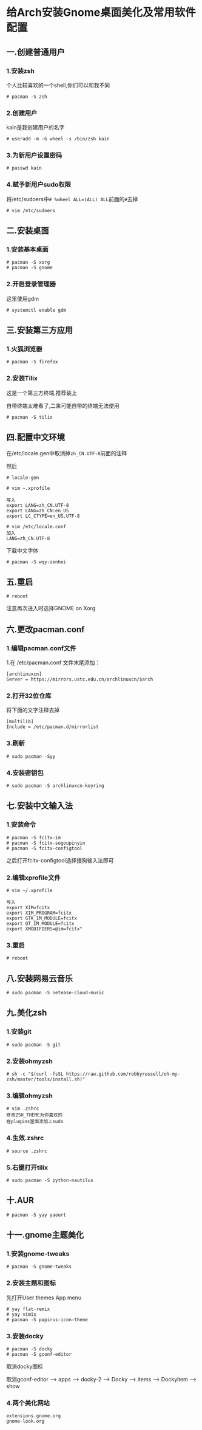 # 给Arch安装Gnome桌面美化及常用软件配置

## 一.创建普通用户

### 1.安装zsh

个人比较喜欢的一个shell,你们可以和我不同

```
# pacman -S zsh
```

### 2.创建用户

kain是我创建用户的名字

```
# useradd -m -G wheel -s /bin/zsh kain
```

### 3.为新用户设置密码

```
# passwd kain
```

### 4.赋予新用户sudo权限

将/etc/sudoers中`# %wheel ALL=(ALL) ALL`前面的`#`去掉

```
# vim /etc/sudoers
```



## 二.安装桌面

### 1.安装基本桌面

```
# pacman -S xorg
# pacman -S gnome
```

### 2.开启登录管理器

这里使用gdm

```
# systemctl enable gdm
```



## 三.安装第三方应用

### 1.火狐浏览器

```
# pacman -S firefox
```

### 2.安装Tilix

这是一个第三方终端,推荐装上

自带终端太难看了,二来可能自带的终端无法使用

```
# pacman -S tilix
```



## 四.配置中文环境

在/etc/locale.gen中取消掉`zh_CN.UTF-8`前面的注释

然后

```
# locale-gen
```



``` 
# vim ~.xprofile

写入
export LANG=zh_CN.UTF-8
export LANG=zh_CN:en_US
export LC_CTYPE=en_US.UTF-8
```

```
# vim /etc/locale.conf
加入
LANG=zh_CN.UTF-8
```



下载中文字体

```
# pacman -S wqy-zenhei
```



## 五.重启

```
# reboot
```

注意再次进入时选择GNOME on Xorg



## 六.更改pacman.conf

### 1.编辑pacman.conf文件

1.在 /etc/pacman.conf 文件末尾添加：

```
[archlinuxcn]
Server = https://mirrors.ustc.edu.cn/archlinuxcn/$arch
```

### 2.打开32位仓库

将下面的文字注释去掉

```
[multilib]
Include = /etc/pacman.d/mirrorlist
```

### 3.刷新

```
# sudo pacman -Syy
```

### 4.安装密钥包

```
# sudo pacman -S archlinuxcn-keyring
```



## 七.安装中文输入法

### 1.安装命令

```
# pacman -S fcitx-im
# pacman -S fcitx-sogoupinyin
# pacman -S fcitx-configtool
```

之后打开fcitx-configtool选择搜狗输入法即可

### 2.编辑xprofile文件

```
# vim ~/.xprofile

写入
export XIM=fcitx
export XIM_PROGRAM=fcitx
export GTK_IM_MODULE=fcitx
export QT_IM_MODULE=fcitx
export XMODIFIERS=@im=fcitx"
```

### 3.重启

```
# reboot
```



## 八.安装网易云音乐

```
# sudo pacman -S netease-cloud-music
```





## 九.美化zsh

### 1.安装git

```
# sudo pacman -S git
```

### 2.安装ohmyzsh

```
# sh -c "$(curl -fsSL https://raw.github.com/robbyrussell/oh-my-zsh/master/tools/install.sh)"
```

### 3.编辑ohmyzsh

```
# vim .zshrc
修改ZSH_THEME为你喜欢的
在plugins里面添加上sudo
```

### 4.生效.zshrc

```
# source .zshrc
```

### 5.右键打开tilix

```
# sudo pacman -S python-nautilus
```



## 十.AUR

```
# pacman -S yay yaourt
```



## 十一.gnome主题美化

### 1.安装gnome-tweaks

```
# pacman -S gnome-tweaks
```

### 2.安装主题和图标

先打开User themes App menu

```
# yay flat-remix
# yay vimix
# pacman -S papirus-icon-theme
```

### 3.安装docky

```
# pacman -S docky
# pacman -S gconf-editor
```

取消docky图标

取消gconf-editor --> apps --> docky-2 --> Docky --> items --> Dockyitem --> show

### 4.两个美化网站

```
extensions.gnome.org
gnome-look.org
```

